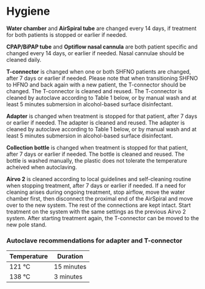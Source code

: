 # Hygiene

**Water chamber** and **AirSpiral tube** are changed every 14 days, if treatment for both patients is stopped or earlier if needed.

**CPAP/BiPAP tube** and **Optiflow nasal cannula** are both patient specific and changed every 14 days, or earlier if needed. Nasal cannulae should be cleaned daily.

**T-connector** is changed when one or both SHFNO patients are changed, after 7 days or earlier if needed. Please note that when transitioning SHFNO to HFNO and back again with a new patient, the T-connector should be changed. The T-connector is cleaned and reused. The T-connector is cleaned by autoclave according to Table 1 below, or by manual wash and at least 5 minutes submersion in alcohol-based surface disinfectant.

**Adapter** is changed when treatment is stopped for that patient, after 7 days or earlier if needed. The adapter is cleaned and reused. The adapter is cleaned by autoclave according to Table 1 below, or by manual wash and at least 5 minutes submersion in alcohol-based surface disinfectant.

**Collection bottle** is changed when treatment is stopped for that patient, after 7 days or earlier if needed. The bottle is cleaned and reused. The bottle is washed manually, the plastic does not tolerate the temperature acheived when autoclaving.

**Airvo 2** is cleaned according to local guidelines and self-cleaning routine when stopping treatment, after 7 days or earlier if needed. If a need for cleaning arises during ongoing treatment, stop airflow, move the water chamber first, then disconnect the proximal end of the AirSpiral and move over to the new system. The rest of the connections are kept intact. Start treatment on the system with the same settings as the previous Airvo 2 system. After starting treatment again, the T-connector can be moved to the new pole stand.

### Autoclave recommendations for adapter and T-connector

| Temperature | Duration   |
| ----------- | ---------- |
| 121 °C      | 15 minutes |
| 138 °C      | 3 minutes  |
